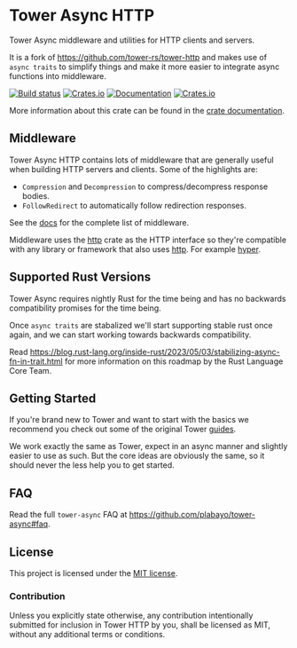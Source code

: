 # Tower Async HTTP

Tower Async middleware and utilities for HTTP clients and servers.

It is a fork of <https://github.com/tower-rs/tower-http>
and makes use of `async traits` to simplify things and make it more easier
to integrate async functions into middleware.

[![Build status](https://github.com/plabayo/tower-async/workflows/CI/badge.svg)](https://github.com/plabayo/tower-async/actions)
[![Crates.io](https://img.shields.io/crates/v/tower-async-http)](https://crates.io/crates/tower-async-http)
[![Documentation](https://docs.rs/tower-async-http/badge.svg)](https://docs.rs/tower-async-http)
[![Crates.io](https://img.shields.io/crates/l/tower-async-http)](LICENSE)

More information about this crate can be found in the [crate documentation][docs].

## Middleware

Tower Async HTTP contains lots of middleware that are generally useful when building
HTTP servers and clients. Some of the highlights are:

- `Compression` and `Decompression` to compress/decompress response bodies.
- `FollowRedirect` to automatically follow redirection responses.

See the [docs] for the complete list of middleware.

Middleware uses the [http] crate as the HTTP interface so they're compatible
with any library or framework that also uses [http]. For example [hyper].

## Supported Rust Versions

Tower Async requires nightly Rust for the time being and has no backwards compatibility
promises for the time being.

Once `async traits` are stabalized we'll start supporting stable rust once again,
and we can start working towards backwards compatibility.

Read <https://blog.rust-lang.org/inside-rust/2023/05/03/stabilizing-async-fn-in-trait.html> for more information
on this roadmap by the Rust Language Core Team.

## Getting Started

If you're brand new to Tower and want to start with the basics we recommend you
check out some of the original Tower [guides].

We work exactly the same as Tower, expect in an async manner and slightly easier to use as such.
But the core ideas are obviously the same, so it should never the less help you to get started.

## FAQ

Read the full `tower-async` FAQ at <https://github.com/plabayo/tower-async#faq>.

## License

This project is licensed under the [MIT license](LICENSE).

### Contribution

Unless you explicitly state otherwise, any contribution intentionally submitted
for inclusion in Tower HTTP by you, shall be licensed as MIT, without any
additional terms or conditions.

[http]: https://crates.io/crates/http
[docs]: https://docs.rs/tower-http
[hyper]: https://github.com/hyperium/hyper
[guides]: https://github.com/tower-rs/tower/tree/master/guides
